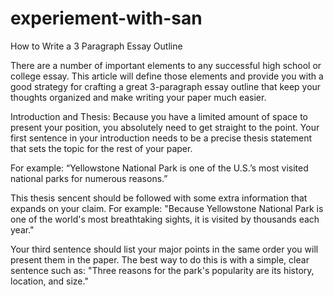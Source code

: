 # experiement-with-san
How to Write a 3 Paragraph Essay Outline

There are a number of important elements to any successful high school or college essay. This article will define those elements and provide you with a good strategy for crafting a great 3-paragraph essay outline that keep your thoughts organized and make writing your paper much easier.

Introduction and Thesis: Because you have a limited amount of space to present your position, you absolutely need to get straight to the point. Your first sentence in your introduction needs to be a precise thesis statement that sets the topic for the rest of your paper.

For example: “Yellowstone National Park is one of the U.S.’s most visited national parks for numerous reasons.”

This thesis sencent should be followed with some extra information that expands on your claim. For example: "Because Yellowstone National Park is one of the world's most breathtaking sights, it is visited by thousands each year."

Your third sentence should list your major points in the same order you will present them in the paper. The best way to do this is with a simple, clear sentence such as: "Three reasons for the park's popularity are its history, location, and size."

